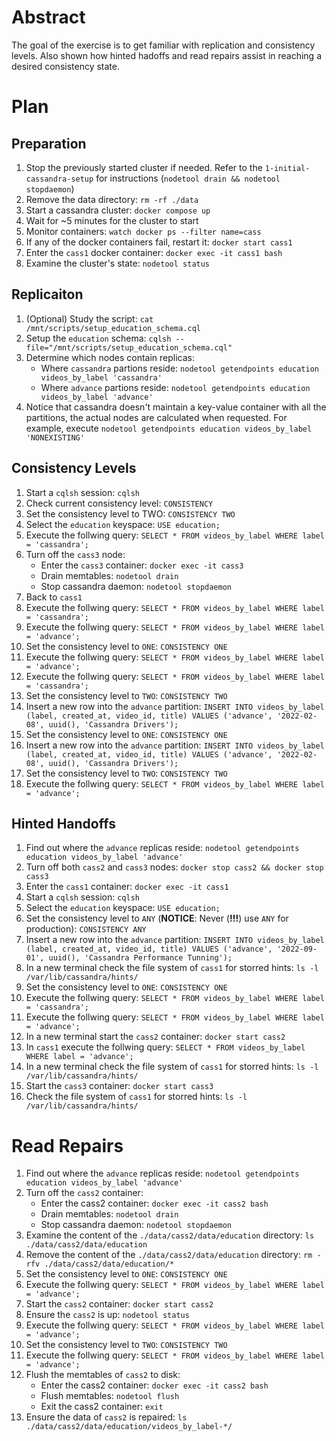 # Abstract

The goal of the exercise is to get familiar with replication and consistency levels.
Also shown how hinted hadoffs and read repairs assist in reaching a desired consistency state.

# Plan

## Preparation

1. Stop the previously started cluster if needed. Refer to the `1-initial-cassandra-setup` for instructions (`nodetool drain && nodetool stopdaemon`)
1. Remove the data directory: `rm -rf ./data`
1. Start a cassandra cluster: `docker compose up`
1. Wait for ~5 minutes for the cluster to start
1. Monitor containers: `watch docker ps --filter name=cass`
1. If any of the docker containers fail, restart it: `docker start cass1`
1. Enter the `cass1` docker container: `docker exec -it cass1 bash`
1. Examine the cluster's state: `nodetool status`

## Replicaiton

1. (Optional) Study the script: `cat /mnt/scripts/setup_education_schema.cql`
1. Setup the `education` schema: `cqlsh --file="/mnt/scripts/setup_education_schema.cql"`
1. Determine which nodes contain replicas:
    - Where `cassandra` partions reside: `nodetool getendpoints education videos_by_label 'cassandra'`
    - Where `advance` partions reside: `nodetool getendpoints education videos_by_label 'advance'`
1. Notice that cassandra doesn't maintain a key-value container with all the partitions, the actual nodes are calculated when requested.
  For example, execute `nodetool getendpoints education videos_by_label 'NONEXISTING'`

## Consistency Levels

1. Start a `cqlsh` session: `cqlsh`
1. Check current consistency level: `CONSISTENCY`
1. Set the consistency level to TWO: `CONSISTENCY TWO`
1. Select the `education` keyspace: `USE education;`
1. Execute the follwing query: `SELECT * FROM videos_by_label WHERE label = 'cassandra';`
1. Turn off the `cass3` node:
    - Enter the `cass3` container: `docker exec -it cass3`
    - Drain memtables: `nodetool drain`
    - Stop cassandra daemon: `nodetool stopdaemon`
1. Back to `cass1`
1. Execute the follwing query: `SELECT * FROM videos_by_label WHERE label = 'cassandra';`
1. Execute the follwing query: `SELECT * FROM videos_by_label WHERE label = 'advance';`
1. Set the consistency level to `ONE`: `CONSISTENCY ONE`
1. Execute the follwing query: `SELECT * FROM videos_by_label WHERE label = 'advance';`
1. Execute the follwing query: `SELECT * FROM videos_by_label WHERE label = 'cassandra';`
1. Set the consistency level to `TWO`: `CONSISTENCY TWO`
1. Insert a new row into the `advance` partition: `INSERT INTO videos_by_label (label, created_at, video_id, title) VALUES ('advance', '2022-02-08', uuid(), 'Cassandra Drivers');`
1. Set the consistency level to `ONE`: `CONSISTENCY ONE`
1. Insert a new row into the `advance` partition: `INSERT INTO videos_by_label (label, created_at, video_id, title) VALUES ('advance', '2022-02-08', uuid(), 'Cassandra Drivers');`
1. Set the consistency level to `TWO`: `CONSISTENCY TWO`
1. Execute the follwing query: `SELECT * FROM videos_by_label WHERE label = 'advance';`

## Hinted Handoffs

1. Find out where the `advance` replicas reside: `nodetool getendpoints education videos_by_label 'advance'`
1. Turn off both `cass2` and `cass3` nodes: `docker stop cass2 && docker stop cass3`
1. Enter the `cass1` container: `docker exec -it cass1`
1. Start a `cqlsh` session: `cqlsh`
1. Select the `education` keyspace: `USE education;`
1. Set the consistency level to `ANY` (__NOTICE__: Never (__!!!__) use `ANY` for production): `CONSISTENCY ANY`
1. Insert a new row into the `advance` partition: `INSERT INTO videos_by_label (label, created_at, video_id, title) VALUES ('advance', '2022-09-01', uuid(), 'Cassandra Performance Tunning');`
1. In a new terminal check the file system of `cass1` for storred hints: `ls -l /var/lib/cassandra/hints/`
1. Set the consistency level to `ONE`: `CONSISTENCY ONE`
1. Execute the follwing query: `SELECT * FROM videos_by_label WHERE label = 'cassandra';`
1. Execute the follwing query: `SELECT * FROM videos_by_label WHERE label = 'advance';`
1. In a new terminal start the `cass2` container: `docker start cass2`
1. In `cass1` execute the follwing query: `SELECT * FROM videos_by_label WHERE label = 'advance';`
1. In a new terminal check the file system of `cass1` for storred hints: `ls -l /var/lib/cassandra/hints/`
1. Start the `cass3` container: `docker start cass3`
1. Check the file system of `cass1` for storred hints: `ls -l /var/lib/cassandra/hints/`

# Read Repairs

1. Find out where the `advance` replicas reside: `nodetool getendpoints education videos_by_label 'advance'`
1. Turn off the `cass2` container:
    - Enter the cass2 container: `docker exec -it cass2 bash`
    - Drain memtables: `nodetool drain`
    - Stop cassandra daemon: `nodetool stopdaemon`
1. Examine the content of the `./data/cass2/data/education` directory: `ls ./data/cass2/data/education`
1. Remove the content of the `./data/cass2/data/education` directory: `rm -rfv ./data/cass2/data/education/*`
1. Set the consistency level to `ONE`: `CONSISTENCY ONE`
1. Execute the follwing query: `SELECT * FROM videos_by_label WHERE label = 'advance';`
1. Start the `cass2` container: `docker start cass2`
1. Ensure the `cass2` is up: `nodetool status`
1. Execute the follwing query: `SELECT * FROM videos_by_label WHERE label = 'advance';`
1. Set the consistency level to `TWO`: `CONSISTENCY TWO`
1. Execute the follwing query: `SELECT * FROM videos_by_label WHERE label = 'advance';`
1. Flush the memtables of `cass2` to disk:
    - Enter the cass2 container: `docker exec -it cass2 bash`
    - Flush memtables: `nodetool flush`
    - Exit the cass2 container: `exit`
1. Ensure the data of `cass2` is repaired: `ls ./data/cass2/data/education/videos_by_label-*/`
